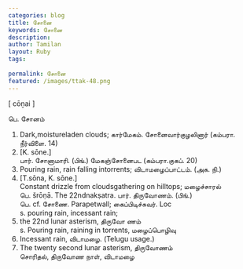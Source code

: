 ```yaml
---
categories: blog
title: சோனை
keywords: சோனை
description: 
author: Tamilan
layout: Ruby
tags: 
 
permalink: சோனை
featured: /images/ttak-48.png
---
```

  
[ cōṉai ]  
  
பெ. சோனம்  
1. Dark,moistureladen clouds; கார்மேகம். சோனைவார்குழலினார் (கம்பரா. நீர்விளை. 14)  
2. [K. sōne.]  
பார். சோனாமாரி. (பிங்.) மேகஞ்சோனைபட (கம்பரா.குகப். 20)  
3. Pouring rain, rain falling intorrents; விடாமழைப்பாட்டம். (அக. நி.)  
4. [T.sōna, K. sōne.]  
Constant drizzle from cloudsgathering on hilltops; மழைச்சாரல்  
பெ. šrōṇā. The 22ndnakṣatra. பார். திருவோணம். (பிங்.)  
பெ. cf. சோணை. Parapetwall; கைப்பிடிச்சுவர். Loc  
s. pouring rain, incessant rain;  
2. the 22nd lunar asterism, திருவோ ணம்  
s. Pouring rain, raining in torrents, மழைப்பொழிவு  
2. Incessant rain, விடாமழை. (Telugu usage.)  
3. The twenty second lunar asterism, திருவோணம்  
சொரிதல், திருவோண நாள், விடாமழை